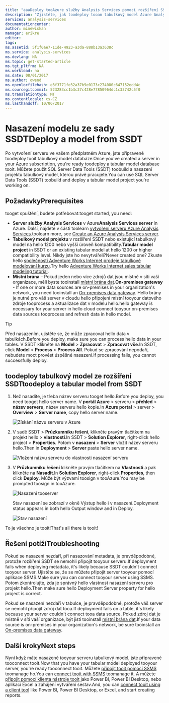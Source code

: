 ```yaml
---
title: "aaaDeploy tooAzure služby Analysis Services pomocí rozšíření SSDT | Microsoft Docs"
description: "Zjistěte, jak toodeploy tooan tabulkový model Azure Analysis Services serveru pomocí rozšíření SSDT."
services: analysis-services
documentationcenter: 
author: minewiskan
manager: erikre
editor: 
tags: 
ms.assetid: 5f1f0ae7-11de-4923-a3da-888b13a3638c
ms.service: analysis-services
ms.devlang: NA
ms.topic: get-started-article
ms.tgt_pltfrm: NA
ms.workload: na
ms.date: 08/01/2017
ms.author: owend
ms.openlocfilehash: e3f3771fe32a37b9e0173c274080c647152edd4c
ms.sourcegitcommit: 523283cc1b3c37c428e77850964dc1c33742c5f0
ms.translationtype: MT
ms.contentlocale: cs-CZ
ms.lasthandoff: 10/06/2017
---
```

# <a name="deploy-a-model-from-ssdt"></a><span data-ttu-id="7125c-103">Nasazení modelu ze sady SSDT</span><span class="sxs-lookup"><span data-stu-id="7125c-103">Deploy a model from SSDT</span></span>
<span data-ttu-id="7125c-104">Po vytvoření serveru ve vašem předplatném Azure, jste připravené toodeploy tooit tabulkový model databáze.</span><span class="sxs-lookup"><span data-stu-id="7125c-104">Once you've created a server in your Azure subscription, you're ready toodeploy a tabular model database tooit.</span></span> <span data-ttu-id="7125c-105">Můžete použít SQL Server Data Tools (SSDT) toobuild a nasazení projektu tabulkový model, kterou právě pracujete.</span><span class="sxs-lookup"><span data-stu-id="7125c-105">You can use SQL Server Data Tools (SSDT) toobuild and deploy a tabular model project you're working on.</span></span> 

## <a name="prerequisites"></a><span data-ttu-id="7125c-106">Požadavky</span><span class="sxs-lookup"><span data-stu-id="7125c-106">Prerequisites</span></span>
<span data-ttu-id="7125c-107">tooget spuštění, budete potřebovat:</span><span class="sxs-lookup"><span data-stu-id="7125c-107">tooget started, you need:</span></span>

* <span data-ttu-id="7125c-108">**Server služby Analysis Services** v Azure</span><span class="sxs-lookup"><span data-stu-id="7125c-108">**Analysis Services server** in Azure.</span></span> <span data-ttu-id="7125c-109">Další, najdete v části toolearn [vytvoření serveru Azure Analysis Services](analysis-services-create-server.md).</span><span class="sxs-lookup"><span data-stu-id="7125c-109">toolearn more, see [Create an Azure Analysis Services server](analysis-services-create-server.md).</span></span>
* <span data-ttu-id="7125c-110">**Tabulkový model projektu** v rozšíření SSDT nebo existující tabulkový model na hello 1200 nebo vyšší úroveň kompatibility.</span><span class="sxs-lookup"><span data-stu-id="7125c-110">**Tabular model project** in SSDT or an existing tabular model at hello 1200 or higher compatibility level.</span></span> <span data-ttu-id="7125c-111">Nikdy jste ho nevytvářeli?</span><span class="sxs-lookup"><span data-stu-id="7125c-111">Never created one?</span></span> <span data-ttu-id="7125c-112">Zkuste hello [společnosti Adventure Works Internet prodeje tabulkové modelování kurzu](https://msdn.microsoft.com/library/hh231691.aspx).</span><span class="sxs-lookup"><span data-stu-id="7125c-112">Try hello [Adventure Works Internet sales tabular modeling tutorial](https://msdn.microsoft.com/library/hh231691.aspx).</span></span>
* <span data-ttu-id="7125c-113">**Místní brána** – Pokud jeden nebo více zdrojů dat jsou místně v síti vaší organizace, měli byste tooinstall [místní brána dat](analysis-services-gateway.md).</span><span class="sxs-lookup"><span data-stu-id="7125c-113">**On-premises gateway** - If one or more data sources are on-premises in your organization's network, you need tooinstall an [On-premises data gateway](analysis-services-gateway.md).</span></span> <span data-ttu-id="7125c-114">Hello brány je nutné pro váš server v cloudu hello připojení místní tooyour datového zdroje tooprocess a aktualizace dat v modelu hello.</span><span class="sxs-lookup"><span data-stu-id="7125c-114">hello gateway is necessary for your server in hello cloud connect tooyour on-premises data sources tooprocess and refresh data in hello model.</span></span>

> [!TIP]
> <span data-ttu-id="7125c-115">Před nasazením, ujistěte se, že může zpracovat hello data v tabulkách.</span><span class="sxs-lookup"><span data-stu-id="7125c-115">Before you deploy, make sure you can process hello data in your tables.</span></span> <span data-ttu-id="7125c-116">V SSDT klikněte na **Model** > **Zpracovat** > **Zpracovat vše**.</span><span class="sxs-lookup"><span data-stu-id="7125c-116">In SSDT, click **Model** > **Process** > **Process All**.</span></span> <span data-ttu-id="7125c-117">Pokud se zpracování nepodaří, nebudete moct provést úspěšné nasazení.</span><span class="sxs-lookup"><span data-stu-id="7125c-117">If processing fails, you cannot successfully deploy.</span></span>
> 
> 

## <a name="toodeploy-a-tabular-model-from-ssdt"></a><span data-ttu-id="7125c-118">toodeploy tabulkový model ze rozšíření SSDT</span><span class="sxs-lookup"><span data-stu-id="7125c-118">toodeploy a tabular model from SSDT</span></span>

1. <span data-ttu-id="7125c-119">Než nasadíte, je třeba název serveru tooget hello.</span><span class="sxs-lookup"><span data-stu-id="7125c-119">Before you deploy, you need tooget hello server name.</span></span> <span data-ttu-id="7125c-120">V **portál Azure** > serveru > **přehled** > **název serveru**, název serveru hello kopie.</span><span class="sxs-lookup"><span data-stu-id="7125c-120">In **Azure portal** > server > **Overview** > **Server name**, copy hello server name.</span></span>
   
    ![Získání názvu serveru v Azure](./media/analysis-services-deploy/aas-deploy-get-server-name.png)
2. <span data-ttu-id="7125c-122">V sadě SSDT > **Průzkumníku řešení**, klikněte pravým tlačítkem na projekt hello > **vlastnosti**.</span><span class="sxs-lookup"><span data-stu-id="7125c-122">In SSDT > **Solution Explorer**, right-click hello project > **Properties**.</span></span> <span data-ttu-id="7125c-123">Potom v **nasazení** > **Server** vložit název serveru hello.</span><span class="sxs-lookup"><span data-stu-id="7125c-123">Then in **Deployment** > **Server** paste hello server name.</span></span>   
   
    ![Vložení názvu serveru do vlastnosti nasazení serveru](./media/analysis-services-deploy/aas-deploy-deployment-server-property.png)
3. <span data-ttu-id="7125c-125">V **Průzkumníku řešení** klikněte pravým tlačítkem na **Vlastnosti** a pak klikněte na **Nasadit**.</span><span class="sxs-lookup"><span data-stu-id="7125c-125">In **Solution Explorer**, right-click **Properties**, then click **Deploy**.</span></span> <span data-ttu-id="7125c-126">Může být výzvami toosign v tooAzure.</span><span class="sxs-lookup"><span data-stu-id="7125c-126">You may be prompted toosign in tooAzure.</span></span>
   
    ![Nasazení tooserver](./media/analysis-services-deploy/aas-deploy-deploy.png)
   
    <span data-ttu-id="7125c-128">Stav nasazení se zobrazí v okně Výstup hello i v nasazení.</span><span class="sxs-lookup"><span data-stu-id="7125c-128">Deployment status appears in both hello Output window and in Deploy.</span></span>
   
    ![Stav nasazení](./media/analysis-services-deploy/aas-deploy-status.png)

<span data-ttu-id="7125c-130">To je všechno je tooit!</span><span class="sxs-lookup"><span data-stu-id="7125c-130">That's all there is tooit!</span></span>


## <a name="troubleshooting"></a><span data-ttu-id="7125c-131">Řešení potíží</span><span class="sxs-lookup"><span data-stu-id="7125c-131">Troubleshooting</span></span>
<span data-ttu-id="7125c-132">Pokud se nasazení nezdaří, při nasazování metadata, je pravděpodobné, protože rozšíření SSDT se nemohli připojit tooyour serveru.</span><span class="sxs-lookup"><span data-stu-id="7125c-132">If deployment fails when deploying metadata, it's likely because SSDT couldn't connect tooyour server.</span></span> <span data-ttu-id="7125c-133">Ujistěte se, že se můžete připojit server tooyour pomocí aplikace SSMS.</span><span class="sxs-lookup"><span data-stu-id="7125c-133">Make sure you can connect tooyour server using SSMS.</span></span> <span data-ttu-id="7125c-134">Potom zkontrolujte, zda je správný hello vlastnost nasazení serveru pro projekt hello.</span><span class="sxs-lookup"><span data-stu-id="7125c-134">Then make sure hello Deployment Server property for hello project is correct.</span></span>

<span data-ttu-id="7125c-135">Pokud se nasazení nezdaří v tabulce, je pravděpodobné, protože váš server se nemohl připojit zdroj dat tooa.</span><span class="sxs-lookup"><span data-stu-id="7125c-135">If deployment fails on a table, it's likely because your server couldn't connect tooa data source.</span></span> <span data-ttu-id="7125c-136">Pokud zdroj dat je místně v síti vaší organizace, být jisti tooinstall [místní brána dat](analysis-services-gateway.md).</span><span class="sxs-lookup"><span data-stu-id="7125c-136">If your data source is on-premises in your organization's network, be sure tooinstall an [On-premises data gateway](analysis-services-gateway.md).</span></span>

## <a name="next-steps"></a><span data-ttu-id="7125c-137">Další kroky</span><span class="sxs-lookup"><span data-stu-id="7125c-137">Next steps</span></span>
<span data-ttu-id="7125c-138">Nyní když máte nasazené tooyour serveru tabulkový model, jste připravené tooconnect tooit.</span><span class="sxs-lookup"><span data-stu-id="7125c-138">Now that you have your tabular model deployed tooyour server, you're ready tooconnect tooit.</span></span> <span data-ttu-id="7125c-139">Můžete [připojit tooit pomocí SSMS](analysis-services-manage.md) toomanage ho.</span><span class="sxs-lookup"><span data-stu-id="7125c-139">You can [connect tooit with SSMS](analysis-services-manage.md) toomanage it.</span></span> <span data-ttu-id="7125c-140">A můžete [připojit pomocí klienta nástroje tooit](analysis-services-connect.md) jako Power BI, Power BI Desktop, nebo aplikaci Excel a zahájení vytváření sestav.</span><span class="sxs-lookup"><span data-stu-id="7125c-140">And, you can [connect tooit using a client tool](analysis-services-connect.md) like Power BI, Power BI Desktop, or Excel, and start creating reports.</span></span>


